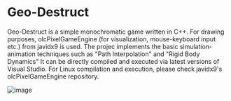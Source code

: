 # Geo-Destruct
Geo-Destruct is a simple monochromatic game written in C++. For drawing purposes, olcPixelGameEngine (for visualization, mouse-keyboard input etc.) from javidx9 is used. The projec implements the basic simulation-animation techniques such as "Path Interpolation" and "Rigid Body Dynamics" It can be directly compiled and executed via latest versions of Visual Studio. For Linux compilation and execution, please check javidx9's olcPixelGameEngine repository.

![image](https://user-images.githubusercontent.com/43638551/145443220-b45f70b2-3742-4895-9fde-0e6009f63c0d.png)
